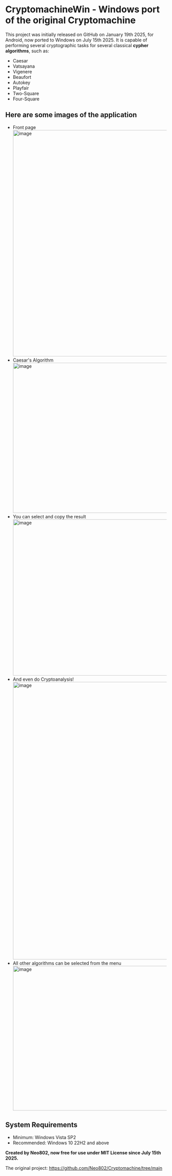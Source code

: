# CryptomachineWin - Windows port of the original Cryptomachine
This project was initially released on GitHub on January 19th 2025, for Android, now ported to Windows on July 15th 2025.
It is capable of performing several cryptographic tasks for several classical **cypher algorithms**, such as:
- Caesar 
- Vatsayana
- Vigenere
- Beaufort
- Autokey
- Playfair
- Two-Square
- Four-Square

## Here are some images of the application
- Front page <img width="937" height="707" alt="image" src="https://github.com/user-attachments/assets/5953f7a6-1add-41c2-8510-c87115da8498" />
- Caesar's Algorithm <img width="832" height="469" alt="image" src="https://github.com/user-attachments/assets/7eab7d42-aa1f-47ea-b339-4899d4b013a5" />
- You can select and copy the result <img width="855" height="488" alt="image" src="https://github.com/user-attachments/assets/d97c2c7c-b88e-44f6-9bad-6d487ec3c33f" />
- And even do Cryptoanalysis! <img width="825" height="867" alt="image" src="https://github.com/user-attachments/assets/1a088d6f-d956-444d-a512-0131d877d2ce" />
- All other algorithms can be selected from the menu <img width="835" height="452" alt="image" src="https://github.com/user-attachments/assets/91296485-6a9e-4ac0-b781-397813f0faa5" />

## System Requirements
- Minimum: Windows Vista SP2
- Recommended: Windows 10 22H2 and above

**Created by Neo802, now free for use under MIT License since July 15th 2025.**

The original project:
https://github.com/Neo802/Cryptomachine/tree/main
